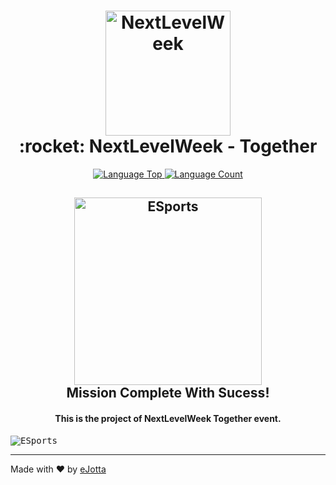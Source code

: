 <h1 align="center"> 
  <img alt="NextLevelWeek" src="https://user-images.githubusercontent.com/79101105/123453487-ffa91500-d5b5-11eb-887f-1a8f93bf889b.png" width="200px"/>  
  <br>
   :rocket: NextLevelWeek - Together
</h1>

<p align="center">
  <a href="https://github.com/eJotta/Letmeask"> 
    <img alt="Language Top" src="https://img.shields.io/github/languages/top/eJotta/nlw-esports-explorer?style=for-the-badge"> 
  </a>
  <a href="https://github.com/eJotta/Letmeask"> 
    <img alt="Language Count" src="https://img.shields.io/github/languages/count/eJotta/nlw-esports-explorer?style=for-the-badge"> 
  </a>
</p>

<h2 align="center"> 
  <img alt="ESports" src="https://user-images.githubusercontent.com/79101105/190883099-248ae4ec-5372-4c64-9a68-243649860777.png" width="300px"/>  
  <br>
  Mission Complete With Sucess!
</h2>

<h4 align="center">
  This is the project of NextLevelWeek Together event.
</h4> 

<kbd>
<img alt="ESports" style="max-width:100%; border-radius=8px" src="https://user-images.githubusercontent.com/79101105/190883413-67aa63d0-4885-4422-b80c-4cf62dbd23c7.png"> 
</kbd>

---

Made with ♥ by [eJotta](https://github.com/eJotta)
